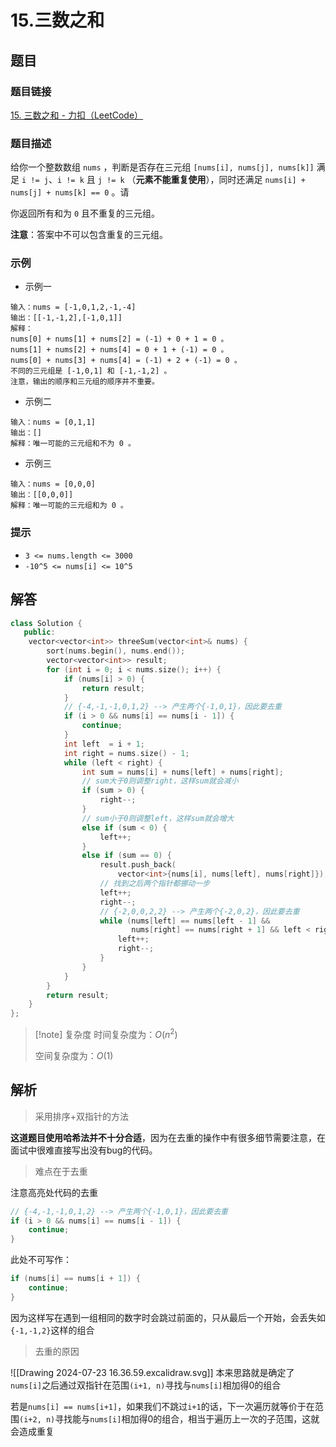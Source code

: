# 15.三数之和
## 题目

### 题目链接
[15. 三数之和 - 力扣（LeetCode）](https://leetcode.cn/problems/3sum/submissions/548951536/)

### 题目描述
给你一个整数数组 `nums` ，判断是否存在三元组 `[nums[i], nums[j], nums[k]]` 满足 `i != j`、`i != k` 且 `j != k` （**元素不能重复使用**），同时还满足 `nums[i] + nums[j] + nums[k] == 0` 。请

你返回所有和为 `0` 且不重复的三元组。

**注意**：答案中不可以包含重复的三元组。

### 示例
- 示例一
```text
输入：nums = [-1,0,1,2,-1,-4]
输出：[[-1,-1,2],[-1,0,1]]
解释：
nums[0] + nums[1] + nums[2] = (-1) + 0 + 1 = 0 。
nums[1] + nums[2] + nums[4] = 0 + 1 + (-1) = 0 。
nums[0] + nums[3] + nums[4] = (-1) + 2 + (-1) = 0 。
不同的三元组是 [-1,0,1] 和 [-1,-1,2] 。
注意，输出的顺序和三元组的顺序并不重要。
```
- 示例二
```text
输入：nums = [0,1,1]
输出：[]
解释：唯一可能的三元组和不为 0 。
```
- 示例三
```text
输入：nums = [0,0,0]
输出：[[0,0,0]]
解释：唯一可能的三元组和为 0 。
```

### 提示
- `3 <= nums.length <= 3000`
- `-10^5 <= nums[i] <= 10^5`

## 解答

```Cpp hl:10-13
class Solution {
   public:
    vector<vector<int>> threeSum(vector<int>& nums) {
        sort(nums.begin(), nums.end());
        vector<vector<int>> result;
        for (int i = 0; i < nums.size(); i++) {
            if (nums[i] > 0) {
                return result;
            }
            // {-4,-1,-1,0,1,2} --> 产生两个{-1,0,1}，因此要去重
            if (i > 0 && nums[i] == nums[i - 1]) {
                continue;
            }
            int left  = i + 1;
            int right = nums.size() - 1;
            while (left < right) {
                int sum = nums[i] + nums[left] + nums[right];
                // sum大于0则调整right，这样sum就会减小
                if (sum > 0) {
                    right--;
                }
                // sum小于0则调整left，这样sum就会增大
                else if (sum < 0) {
                    left++;
                }
                else if (sum == 0) {
                    result.push_back(
                        vector<int>{nums[i], nums[left], nums[right]});
                    // 找到之后两个指针都挪动一步
                    left++;
                    right--;
                    // {-2,0,0,2,2} --> 产生两个{-2,0,2}，因此要去重
                    while (nums[left] == nums[left - 1] &&
                           nums[right] == nums[right + 1] && left < right) {
                        left++;
                        right--;
                    }
                }
            }
        }
        return result;
    }
};
```

>[!note] 复杂度
>时间复杂度为：$O(n^2)$
>
>空间复杂度为：$O(1)$


## 解析

>采用排序+双指针的方法

**这道题目使用哈希法并不十分合适**，因为在去重的操作中有很多细节需要注意，在面试中很难直接写出没有bug的代码。


>难点在于去重

注意高亮处代码的去重
```Cpp
// {-4,-1,-1,0,1,2} --> 产生两个{-1,0,1}，因此要去重
if (i > 0 && nums[i] == nums[i - 1]) {
    continue;
}
```
此处不可写作：
```Cpp
if (nums[i] == nums[i + 1]) {
    continue;
}
```
因为这样写在遇到一组相同的数字时会跳过前面的，只从最后一个开始，会丢失如`{-1,-1,2}`这样的组合

>去重的原因

![[Drawing 2024-07-23 16.36.59.excalidraw.svg]]
本来思路就是确定了`nums[i]`之后通过双指针在范围`(i+1, n)`寻找与`nums[i]`相加得0的组合

若是`nums[i] == nums[i+1]`，如果我们不跳过`i+1`的话，下一次遍历就等价于在范围`(i+2, n)`寻找能与`nums[i]`相加得0的组合，相当于遍历上一次的子范围，这就会造成重复